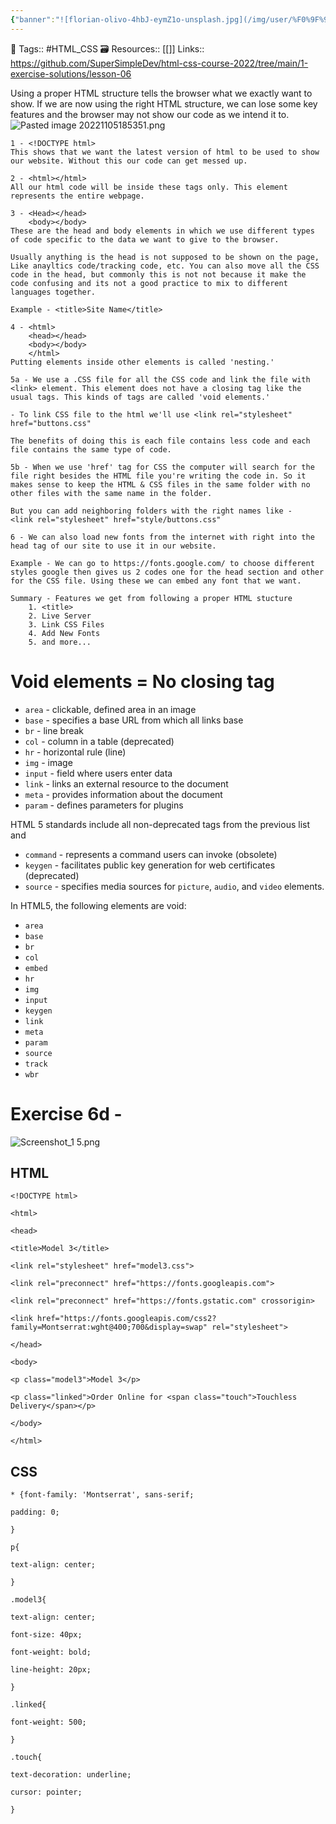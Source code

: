 ```yaml
---
{"banner":"![florian-olivo-4hbJ-eymZ1o-unsplash.jpg](/img/user/%F0%9F%9B%A2%EF%B8%8F%20Resources/%F0%9F%93%81%20Files/%F0%9F%93%B8Images/florian-olivo-4hbJ-eymZ1o-unsplash.jpg)","dg-publish":true,"permalink":"/coding/html-and-css/chapter-06-the-html-structure/","dgPassFrontmatter":true,"noteIcon":"3","created":"2023-11-14T21:08:36.604+05:30","updated":"2023-12-26T20:41:57.553+05:30"}
---
```


🧶 Tags:: #HTML_CSS 
🗃 Resources:: [[]]
Links:: https://github.com/SuperSimpleDev/html-css-course-2022/tree/main/1-exercise-solutions/lesson-06

Using a proper HTML structure tells the browser what we exactly want to show. If we are now using the right HTML structure, we can lose some key features and the browser may not show our code as we intend it to.
![Pasted image 20221105185351.png](/img/user/%F0%9F%9B%A2%EF%B8%8F%20Resources/%F0%9F%93%81%20Files/%F0%9F%93%B8Images/Pasted%20image%2020221105185351.png)
```
1 - <!DOCTYPE html>
This shows that we want the latest version of html to be used to show our website. Without this our code can get messed up.

2 - <html></html>
All our html code will be inside these tags only. This element represents the entire webpage.

3 - <Head></head>
	<body></body>
These are the head and body elements in which we use different types of code specific to the data we want to give to the browser.

Usually anything is the head is not supposed to be shown on the page, Like anayltics code/tracking code, etc. You can also move all the CSS code in the head, but commonly this is not not because it make the code confusing and its not a good practice to mix to different languages together.

Example - <title>Site Name</title>

4 - <html>
	<head></head>
	<body></body>
	</html>
Putting elements inside other elements is called 'nesting.'

5a - We use a .CSS file for all the CSS code and link the file with <link> element. This element does not have a closing tag like the usual tags. This kinds of tags are called 'void elements.'

- To link CSS file to the html we'll use <link rel="stylesheet" href="buttons.css"

The benefits of doing this is each file contains less code and each file contains the same type of code.

5b - When we use 'href' tag for CSS the computer will search for the file right besides the HTML file you're writing the code in. So it makes sense to keep the HTML & CSS files in the same folder with no other files with the same name in the folder.

But you can add neighboring folders with the right names like -
<link rel="stylesheet" href="style/buttons.css"

6 - We can also load new fonts from the internet with right into the head tag of our site to use it in our website.

Example - We can go to https://fonts.google.com/ to choose different styles google then gives us 2 codes one for the head section and other for the CSS file. Using these we can embed any font that we want.

Summary - Features we get from following a proper HTML stucture
	1. <title>
	2. Live Server
	3. Link CSS Files
	4. Add New Fonts
	5. and more...
```

# Void elements = No closing tag

-   `area` - clickable, defined area in an image
-   `base` - specifies a base URL from which all links base
-   `br` - line break
-   `col` - column in a table (deprecated)
-   `hr` - horizontal rule (line)
-   `img` - image
-   `input` - field where users enter data
-   `link` - links an external resource to the document
-   `meta` - provides information about the document
-   `param` - defines parameters for plugins

HTML 5 standards include all non-deprecated tags from the previous list and

-   `command` - represents a command users can invoke (obsolete)
-   `keygen` - facilitates public key generation for web certificates (deprecated)
-   `source` - specifies media sources for `picture`, `audio`, and `video` elements.


In HTML5, the following elements are void:

-   `area`
-   `base`
-   `br`
-   `col`
-   `embed`
-   `hr`
-   `img`
-   `input`
-   `keygen`
-   `link`
-   `meta`
-   `param`
-   `source`
-   `track`
-   `wbr`

# Exercise 6d -
![Screenshot_1 5.png](/img/user/%F0%9F%9B%A2%EF%B8%8F%20Resources/%F0%9F%93%81%20Files/%F0%9F%93%B8Images/Screenshot_1%205.png)

## HTML
```
<!DOCTYPE html>

<html>

<head>

<title>Model 3</title>

<link rel="stylesheet" href="model3.css">

<link rel="preconnect" href="https://fonts.googleapis.com">

<link rel="preconnect" href="https://fonts.gstatic.com" crossorigin>

<link href="https://fonts.googleapis.com/css2?family=Montserrat:wght@400;700&display=swap" rel="stylesheet">

</head>

<body>

<p class="model3">Model 3</p>

<p class="linked">Order Online for <span class="touch">Touchless Delivery</span></p>

</body>

</html>
```

## CSS
```
* {font-family: 'Montserrat', sans-serif;

padding: 0;

}

p{

text-align: center;

}

.model3{

text-align: center;

font-size: 40px;

font-weight: bold;

line-height: 20px;

}

.linked{

font-weight: 500;

}

.touch{

text-decoration: underline;

cursor: pointer;

}
```